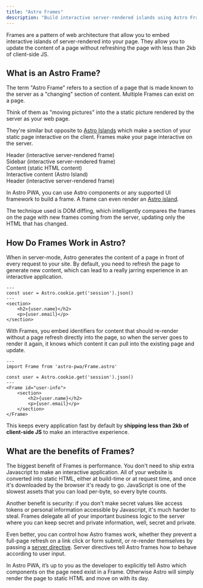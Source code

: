 ```yaml
---
title: "Astro Frames"
description: "Build interactive server-rendered islands using Astro Frames"
---
```


Frames are a pattern of web architecture that allow you to embed interactive islands of server-rendered into your page. They allow you to update the content of a page without refreshing the page with less than 2kb of client-side JS.

## What is an Astro Frame?

The term "Astro Frame" refers to a section of a page that is made known to the server as a "changing" section of content. Multiple Frames can exist on a page.

Think of them as "moving pictures" into the a static picture rendered by the server as your web page.

They're similar but opposite to [Astro Islands](https://docs.astro.build/en/concepts/islands/) which make a section of your static page interactive on the client. Frames make your page interactive on the server.

<div class="bg-slate-200 border border-slate-400 p-2 grid grid-cols-3 grid-rows-5 gap-2">
    <div class="col-span-3 h-20 bg-green-200 border-2 border-green-400 text-green-700 p-2 flex justify-center items-center">
        Header (interactive server-rendered frame)
    </div>
    <div class="col-span-1 row-span-4 h-90 bg-green-200 border-2 border-green-400 text-green-700 p-2 flex flex-col text-center justify-center items-center">
        Sidebar <span class="block">(interactive server-rendered frame)</span>
    </div>
    <div class="col-span-2 row-span-3 bg-green-50 border-2 border-lime-500 text-lime-700 p-2 flex justify-center items-center">
        Content (static HTML content)
    </div>
    <div class="col-span-2 h-90 bg-pink-200 border-2 border-pink-500 text-pink-700 p-2 flex justify-center items-center">
        Interactive content (Astro Island)
    </div>
    <div class="col-span-3 bg-green-50 border-2 border-lime-500 text-lime-700 p-2 flex justify-center items-center">
        Header (interactive server-rendered frame)
    </div>
</div>

In Astro PWA, you can use Astro components or any supported UI framework to build a frame. A frame can even render an [Astro island](https://docs.astro.build/en/concepts/islands/).

The technique used is DOM diffing, which intelligently compares the frames on the page with new frames coming from the server, updating only the HTML that has changed.

## How Do Frames Work in Astro?

When in server-mode, Astro generates the content of a page in front of every request to your site. By default, you need to refresh the page to generate new content, which can lead
to a really jarring experience in an interactive application.

```
---
const user = Astro.cookie.get('session').json()
---
<section>
    <h2>{user.name}</h2>
    <p>{user.email}</p>
</section>
```

With Frames, you embed identifiers for content that should re-render without a page refresh directly into the page, so when the server goes to render it again, it knows which content it can pull into the existing page and update.

```
---
import Frame from 'astro-pwa/Frame.astro'

const user = Astro.cookie.get('session').json()
---
<Frame id="user-info">
    <section>
        <h2>{user.name}</h2>
        <p>{user.email}</p>
    </section>
</Frame>
```

This keeps every application fast by default by **shipping less than 2kb of client-side JS** to make an interactive experience.

## What are the benefits of Frames?

The biggest benefit of Frames is performance. You don't need to ship extra Javascript to make an interactive application. All of your website is converted into static HTML, either
at build-time or at request time, and once it's downloaded by the browser it's ready to go. JavaScript is one of the slowest assets that you can load per-byte, so every byte counts.

Another benefit is security: if you don't make secret values like access tokens or personal information accessible by Javascript, it's much harder to steal. Frames delegate all
of your important business logic to the server where you can keep secret and private information, well, secret and private.

Even better, you can control how Astro frames work, whether they prevent a full-page refresh on a link click or form submit, or re-render themselves by passing a [server directive](/en/reference/server-directive). Server directives tell Astro frames how to behave according to user input.

In Astro PWA, it’s up to you as the developer to explicitly tell Astro which components on the page need exist in a Frame. Otherwise Astro will simply render the page to static
HTML and move on with its day.
